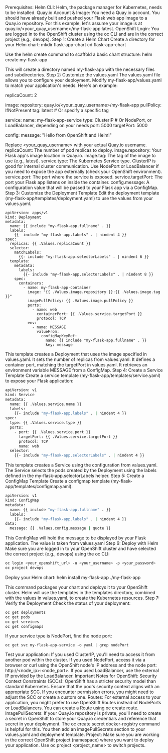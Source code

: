 Prerequisites:
Helm CLI: Helm, the package manager for Kubernetes, needs to be installed.
Quay.io Account & Image:
You need a Quay.io account.
You should have already built and pushed your Flask web app image to a Quay.io repository. For this example, let's assume your image is at quay.io/<your_quay_username>/my-flask-app:latest.
OpenShift Login: You are logged in to the OpenShift cluster using the oc CLI and are in the correct project (e.g., devops).
Step 1: Create a Helm Chart
Create a directory for your Helm chart:
mkdir flask-app-chart
cd flask-app-chart


Use the helm create command to scaffold a basic chart structure:
helm create my-flask-app

This will create a directory named my-flask-app with the necessary files and subdirectories.
Step 2: Customize the values.yaml
The values.yaml file allows you to configure your deployment. Modify my-flask-app/values.yaml to match your application's needs. Here's an example:

replicaCount: 2

image:
  repository: quay.io/<your_quay_username>/my-flask-app
  pullPolicy: IfNotPresent
  tag: latest # Or specify a specific tag

service:
  name: my-flask-app-service
  type: ClusterIP # Or NodePort, or LoadBalancer, depending on your needs
  port: 5000
  targetPort: 5000

config:
  message: "Hello from OpenShift and Helm!"


Replace <your_quay_username> with your actual Quay.io username.
replicaCount: The number of pod replicas to deploy.
image.repository: Your Flask app's image location in Quay.io.
image.tag: The tag of the image to use (e.g., latest).
service.type: The Kubernetes Service type. ClusterIP is good for internal cluster communication. Use NodePort or LoadBalancer if you need to expose the app externally (check your OpenShift environment).
service.port: The port where the service is exposed.
service.targetPort: The port your Flask app listens on inside the container.
config.message: A configuration value that will be passed to your Flask app via a ConfigMap.
Step 3: Customize the Deployment Template
Edit the deployment template (my-flask-app/templates/deployment.yaml) to use the values from your values.yaml.

```
apiVersion: apps/v1
kind: Deployment
metadata:
  name: {{ include "my-flask-app.fullname" . }}
  labels:
    {{- include "my-flask-app.labels" . | nindent 4 }}
spec:
  replicas: {{ .Values.replicaCount }}
  selector:
    matchLabels:
      {{- include "my-flask-app.selectorLabels" . | nindent 6 }}
  template:
    metadata:
      labels:
        {{- include "my-flask-app.selectorLabels" . | nindent 8 }}
    spec:
      containers:
        - name: my-flask-app-container
          image: "{{ .Values.image.repository }}:{{ .Values.image.tag }}"
          imagePullPolicy: {{ .Values.image.pullPolicy }}
          ports:
            - name: web
              containerPort: {{ .Values.service.targetPort }}
              protocol: TCP
          env:
            - name: MESSAGE
              valueFrom:
                configMapKeyRef:
                  name: {{ include "my-flask-app.fullname" . }}
                  key: message
```

This template creates a Deployment that uses the image specified in values.yaml.
It sets the number of replicas from values.yaml.
It defines a container port, matching the targetPort in values.yaml.
It retrieves an environment variable MESSAGE from a ConfigMap.
Step 4: Create a Service Template
Create a service template (my-flask-app/templates/service.yaml) to expose your Flask application:

```bash
apiVersion: v1
kind: Service
metadata:
  name: {{ .Values.service.name }}
  labels:
    {{- include "my-flask-app.labels" . | nindent 4 }}
spec:
  type: {{ .Values.service.type }}
  ports:
    - port: {{ .Values.service.port }}
      targetPort: {{ .Values.service.targetPort }}
      protocol: TCP
      name: web
  selector:
    {{- include "my-flask-app.selectorLabels" . | nindent 4 }}
```

This template creates a Service using the configuration from values.yaml.
The Service selects the pods created by the Deployment using the labels defined in the my-flask-app.selectorLabels helper.
Step 5: Create a ConfigMap Template
Create a configmap template (my-flask-app/templates/configmap.yaml):
```bash
apiVersion: v1
kind: ConfigMap
metadata:
  name: {{ include "my-flask-app.fullname" . }}
  labels:
    {{- include "my-flask-app.labels" . | nindent 4 }}
data:
  message: {{ .Values.config.message | quote }}
```

This ConfigMap will hold the message to be displayed by your Flask application.
The value is taken from values.yaml
Step 6: Deploy with Helm
Make sure you are logged in to your OpenShift cluster and have selected the correct project (e.g., devops) using the oc CLI:
```bash
oc login <your_openshift_url> -u <your_username> -p <your_password>
oc project devops
```

Deploy your Helm chart:
helm install my-flask-app ./my-flask-app

This command packages your chart and deploys it to your OpenShift cluster. Helm will use the templates in the templates directory, combined with the values in values.yaml, to create the Kubernetes resources.
Step 7: Verify the Deployment
Check the status of your deployment:
```bash
oc get deployments
oc get pods
oc get services
oc get configmaps
```

If your service type is NodePort, find the node port:
```
oc get svc my-flask-app-service -o yaml | grep nodePort
```

Test your application:
If you used ClusterIP, you'll need to access it from another pod within the cluster.
If you used NodePort, access it via a browser or curl using the OpenShift node's IP address and the node port: http://<node_ip>:<node_port>.
If you used LoadBalancer, use the external IP provided by the LoadBalancer.
Important Notes for OpenShift:
Security Context Constraints (SCCs): OpenShift has a stricter security model than standard Kubernetes. Ensure that the pod's security context aligns with an appropriate SCC. If you encounter permission errors, you might need to adjust the SCC or create a custom one.
Routes: For external access to your application, you might prefer to use OpenShift Routes instead of NodePorts or LoadBalancers. You can create a Route using oc create route.
ImagePullSecrets: If your Quay.io repository is private, you'll need to create a secret in OpenShift to store your Quay.io credentials and reference that secret in your deployment. The oc create secret docker-registry command is helpful for this. You then add an imagePullSecrets section to your values.yaml and deployment template.
Project: Make sure you are working in the correct OpenShift project (namespace) where you want to deploy your application. Use oc project <project_name> to switch projects.
